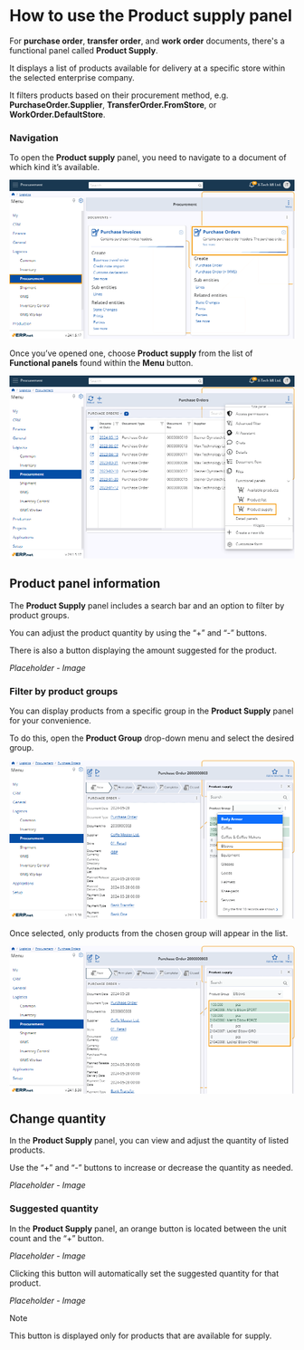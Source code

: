 # How to use the Product supply panel 

For **purchase order**, **transfer order**, and **work order** documents, there's a functional panel called **Product Supply**. 

It displays a list of products available for delivery at a specific store within the selected enterprise company. 

It filters products based on their procurement method, e.g. **PurchaseOrder.Supplier**, **TransferOrder.FromStore**, or **WorkOrder.DefaultStore**.

### Navigation 

To open the **Product supply** panel, you need to navigate to a document of which kind it’s available. 

![picture](pictures/Product_supply_panel_navigation_17_05.png)

Once you’ve opened one, choose **Product supply** from the list of **Functional panels** found within the **Menu** button.

![picture](pictures/Product_supply_panel_menu_17_05.png)

## Product panel information

The **Product Supply** panel includes a search bar and an option to filter by product groups. 

You can adjust the product quantity by using the “+” and “-” buttons. 

There is also a button displaying the amount suggested for the product. 

*Placeholder - Image* 

### Filter by product groups

You can display products from a specific group in the **Product Supply** panel for your convenience. 

To do this, open the **Product Group** drop-down menu and select the desired group.

![picture](pictures/Product_supply_panel_group_30_05.png)

Once selected, only products from the chosen group will appear in the list.

![picture](pictures/Product_supply_panel_group_result_30_05.png)

## Change quantity 

In the **Product Supply** panel, you can view and adjust the quantity of listed products. 

Use the “+” and “-” buttons to increase or decrease the quantity as needed.

*Placeholder - Image*

### Suggested quantity 

In the **Product Supply** panel, an orange button is located between the unit count and the “+” button. 

*Placeholder - Image*

Clicking this button will automatically set the suggested quantity for that product.

*Placeholder - Image*

> [!NOTE]
> This button is displayed only for products that are available for supply.


